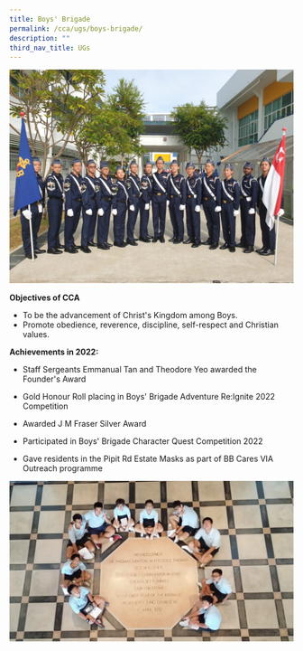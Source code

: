 ```yaml
---
title: Boys' Brigade
permalink: /cca/ugs/boys-brigade/
description: ""
third_nav_title: UGs
---
```

![](/images/20190803_092540-1024x768.jpg)



**Objectives of CCA**

*   To be the advancement of Christ's Kingdom among Boys.
*   Promote obedience, reverence, discipline, self-respect and Christian values.

**Achievements in 2022:**

*   Staff Sergeants Emmanual Tan and Theodore Yeo awarded the Founder's Award
    
*   Gold Honour Roll placing in Boys' Brigade Adventure Re:Ignite 2022 Competition
    
*   Awarded J M Fraser Silver Award
    
*   Participated in Boys' Brigade Character Quest Competition 2022
    
*   Gave residents in the Pipit Rd Estate Masks as part of BB Cares VIA Outreach programme





			
			
	
	
	
	
	
	
	
	
	

![](/images/20160416_112025-1024x576.jpg)
